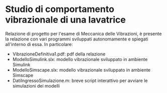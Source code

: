 # Studio di comportamento vibrazionale di una lavatrice
Relazione di progetto per l'esame di Meccanica delle Vibrazioni, è presente la relazione con vari programmi sviluppati autonomamente e spiegati all'interno di essa.
In particolare:
- VibrazioneDefinitiva1.pdf: pdf della relazione
- ModelloSimulink.slx: modello vibrazionale sviluppato in ambiente Simulink
- ModelloSimscape.slx: modello vibrazionale sviluppato in ambiente Simscape
- DatiIngressoSimulazione.m: breve script interattivo per avviare le simulazioni dei modelli
